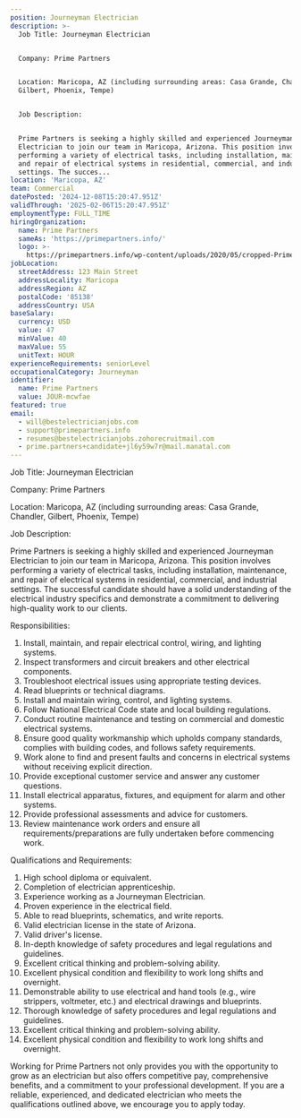 ```yaml
---
position: Journeyman Electrician
description: >-
  Job Title: Journeyman Electrician 


  Company: Prime Partners


  Location: Maricopa, AZ (including surrounding areas: Casa Grande, Chandler,
  Gilbert, Phoenix, Tempe)


  Job Description:


  Prime Partners is seeking a highly skilled and experienced Journeyman
  Electrician to join our team in Maricopa, Arizona. This position involves
  performing a variety of electrical tasks, including installation, maintenance,
  and repair of electrical systems in residential, commercial, and industrial
  settings. The succes...
location: 'Maricopa, AZ'
team: Commercial
datePosted: '2024-12-08T15:20:47.951Z'
validThrough: '2025-02-06T15:20:47.951Z'
employmentType: FULL_TIME
hiringOrganization:
  name: Prime Partners
  sameAs: 'https://primepartners.info/'
  logo: >-
    https://primepartners.info/wp-content/uploads/2020/05/cropped-Prime-Partners-Logo-NO-BG-1-1.png
jobLocation:
  streetAddress: 123 Main Street
  addressLocality: Maricopa
  addressRegion: AZ
  postalCode: '85138'
  addressCountry: USA
baseSalary:
  currency: USD
  value: 47
  minValue: 40
  maxValue: 55
  unitText: HOUR
experienceRequirements: seniorLevel
occupationalCategory: Journeyman
identifier:
  name: Prime Partners
  value: JOUR-mcwfae
featured: true
email:
  - will@bestelectricianjobs.com
  - support@primepartners.info
  - resumes@bestelectricianjobs.zohorecruitmail.com
  - prime.partners+candidate+jl6y59w7r@mail.manatal.com
---
```




Job Title: Journeyman Electrician 

Company: Prime Partners

Location: Maricopa, AZ (including surrounding areas: Casa Grande, Chandler, Gilbert, Phoenix, Tempe)

Job Description:

Prime Partners is seeking a highly skilled and experienced Journeyman Electrician to join our team in Maricopa, Arizona. This position involves performing a variety of electrical tasks, including installation, maintenance, and repair of electrical systems in residential, commercial, and industrial settings. The successful candidate should have a solid understanding of the electrical industry specifics and demonstrate a commitment to delivering high-quality work to our clients.

Responsibilities:

1. Install, maintain, and repair electrical control, wiring, and lighting systems.
2. Inspect transformers and circuit breakers and other electrical components.
3. Troubleshoot electrical issues using appropriate testing devices.
4. Read blueprints or technical diagrams.
5. Install and maintain wiring, control, and lighting systems.
6. Follow National Electrical Code state and local building regulations.
7. Conduct routine maintenance and testing on commercial and domestic electrical systems.
8. Ensure good quality workmanship which upholds company standards, complies with building codes, and follows safety requirements.
9. Work alone to find and present faults and concerns in electrical systems without receiving explicit direction.
10. Provide exceptional customer service and answer any customer questions.
11. Install electrical apparatus, fixtures, and equipment for alarm and other systems.
12. Provide professional assessments and advice for customers.
13. Review maintenance work orders and ensure all requirements/preparations are fully undertaken before commencing work.

Qualifications and Requirements:

1. High school diploma or equivalent.
2. Completion of electrician apprenticeship.
3. Experience working as a Journeyman Electrician.
4. Proven experience in the electrical field.
5. Able to read blueprints, schematics, and write reports.
6. Valid electrician license in the state of Arizona.
7. Valid driver's license.
8. In-depth knowledge of safety procedures and legal regulations and guidelines.
9. Excellent critical thinking and problem-solving ability.
10. Excellent physical condition and flexibility to work long shifts and overnight.
11. Demonstrable ability to use electrical and hand tools (e.g., wire strippers, voltmeter, etc.) and electrical drawings and blueprints.
12. Thorough knowledge of safety procedures and legal regulations and guidelines.
13. Excellent critical thinking and problem-solving ability.
14. Excellent physical condition and flexibility to work long shifts and overnight.

Working for Prime Partners not only provides you with the opportunity to grow as an electrician but also offers competitive pay, comprehensive benefits, and a commitment to your professional development. If you are a reliable, experienced, and dedicated electrician who meets the qualifications outlined above, we encourage you to apply today.